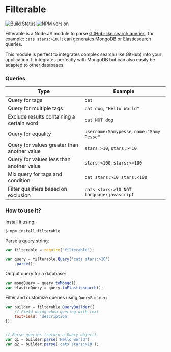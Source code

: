 # Filterable

[![Build Status](https://travis-ci.org/GitbookIO/filterable.png?branch=master)](https://travis-ci.org/GitbookIO/filterable)
[![NPM version](https://badge.fury.io/js/filterable.svg)](http://badge.fury.io/js/filterable)

Filterable is a Node.JS module to parse [GitHub-like search queries](https://help.github.com/articles/search-syntax/), for example: `cats stars:>10`. It can generates MongoDB or Elasticsearch queries.

This module is perfect to integrates complex search (like GitHub) into your application. It integrates perfectly with MongoDB but can also easily be adapted to other databases.

### Queries

| Type | Example |
| ---- | ------- |
| Query for tags | `cat` |
| Query for multiple tags | `cat dog`, `"Hello World"` |
| Exclude results containing a certain word | `cat NOT dog` |
| Query for equality | `username:Samypesse`, `name:"Samy Pesse"` |
| Query for values greater than another value | `stars:>10`, `stars:>=10` |
| Query for values less than another value | `stars:<100`, `stars:<=100` |
| Mix query for tags and condition | `cat stars:>10 stars:<100` |
| Filter qualifiers based on exclusion | `cats stars:>10 NOT language:javascript` |

### How to use it?

Install it using:

```
$ npm install filterable
```

Parse a query string:

```js
var filterable = require("filterable");

var query = filterable.Query('cats stars:>10')
    .parse();
```

Output query for a database:

```js
var mongQuery = query.toMongo();
var elasticQuery = query.toElasticsearch();
```

Filter and customize queries using `QueryBuilder`:

```js
var builder = filterable.QueryBuilder({
    // Field using when quering with text
    textField: 'description'
});


// Parse queries (return a Query object)
var q1 = builder.parse('Hello world')
var q2 = builder.parse('cats stars:>10');
```
